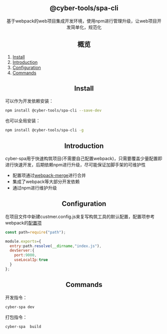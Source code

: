 <h2 align="center">@cyber-tools/spa-cli</h2>

<div align="center">基于webpack的web项目集成开发环境，使用npm进行管理升级，让web项目开发简单化，规范化</div>

<h2 align="center">概览</h2>

1. [Install](#Install)
2. [Introduction](#Introduction)
3. [Configuration](#Configuration)
4. [Commands](#Commands)

<h2 align="center">Install</h2>

可以作为开发依赖安装：

```bash
npm install @cyber-tools/spa-cli --save-dev
```

也可以全局安装：

```bash
npm install @cyber-tools/spa-cli -g
```



<h2 align="center">Introduction</h2>



cyber-spa用于快速构筑项目(不需要自己配置webpack)，只需要覆盖少量配置即进行快速开发，后期依赖npm进行升级，尽可能保证加脚手架的可维护性

- 配置项通过[webpack-merge](https://www.npmjs.com/package/webpack-merge)进行合并
- 集成了webpack等大部分开发依赖
- 通过npm进行维护升级

<h2 align="center">Configuration</h2>

在项目文件中新建custmer.config.js来复写构筑工具的默认配置，配置项参考webpack的[配置项](https://www.webpackjs.com/configuration/)

```javascript
const path=require("path");

module.exports={
  entry:path.resolve(__dirname,"index.js"),
  devServer:{
    port:9000,
    useLocalIp:true
  }
};
```

<h2 align="center">Commands</h2>

开发指令：

```bash
cyber-spa dev
```

打包指令：

``` bash
cyber-spa  build
```


